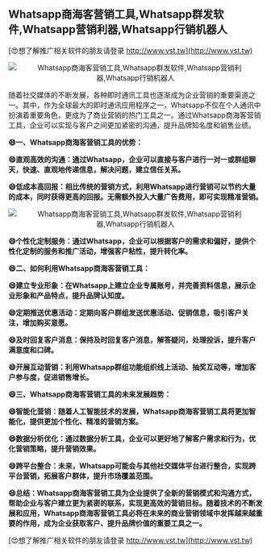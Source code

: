 ## **Whatsapp商海客营销工具,Whatsapp群发软件,Whatsapp营销利器,Whatsapp行销机器人**

[😍想了解推广相关软件的朋友请登录 http://www.vst.tw](http://www.vst.tw)

 <center><img src="https://vst.tw/MP4/tuiguang/png/2.png" alt="Whatsapp商海客营销工具,Whatsapp群发软件,Whatsapp营销利器,Whatsapp行销机器人"></center>

随着社交媒体的不断发展，各种即时通讯工具也逐渐成为企业营销的重要渠道之一。其中，作为全球最大的即时通讯应用程序之一，Whatsapp不仅在个人通讯中扮演着重要角色，更成为了商业营销的热门工具之一。通过Whatsapp商海客营销工具，企业可以实现与客户之间更加紧密的沟通，提升品牌知名度和销售业绩。

**😄一、Whatsapp商海客营销工具的优势：**

**😄直观高效的沟通：通过Whatsapp，企业可以直接与客户进行一对一或群组聊天，快速、直观地传递信息，解决问题，建立信任关系。**

**😄低成本高回报：相比传统的营销方式，利用Whatsapp进行营销可以节约大量的成本，同时获得更高的回报。无需额外投入大量广告费用，即可实现精准营销。**

 <center><img src="https://vst.tw/MP4/tuiguang/png/7.png" alt="Whatsapp商海客营销工具,Whatsapp群发软件,Whatsapp营销利器,Whatsapp行销机器人"></center>

**😄个性化定制服务：通过Whatsapp，企业可以根据客户的需求和偏好，提供个性化定制的服务和推广活动，增强客户粘性，提升转化率。**

**😄二、如何利用Whatsapp商海客营销工具：**

**😄建立专业形象：在Whatsapp上建立企业专属账号，并完善资料信息，展示企业形象和产品特点，提升品牌认知度。**

**😄定期推送优惠活动：定期向客户群组发送优惠活动、促销信息，吸引客户关注，增加购买意愿。**

**😄及时回复客户消息：保持及时回复客户消息，解答疑问，处理投诉，提升客户满意度和口碑。**

**😄开展互动营销：利用Whatsapp群组功能组织线上活动、抽奖互动等，增加客户参与度，促进销售增长。**

**😄三、Whatsapp商海客营销工具的未来发展趋势：**

**😄智能化营销：随着人工智能技术的发展，Whatsapp商海客营销工具将更加智能化，提供更加个性化、精准的营销方案。**

**😄数据分析优化：通过数据分析工具，企业可以更好地了解客户需求和行为，优化营销策略，提升营销效果。**

**😄跨平台整合：未来，Whatsapp可能会与其他社交媒体平台进行整合，实现跨平台营销，拓展客户群体，提升市场覆盖范围。**

**😄总结：Whatsapp商海客营销工具为企业提供了全新的营销模式和沟通方式，帮助企业与客户建立更为紧密的联系，实现更高效的营销目标。随着技术的不断发展和应用，Whatsapp商海客营销工具必将在未来的商业营销领域中发挥越来越重要的作用，成为企业获取客户、提升品牌价值的重要工具之一。**

[😍想了解推广相关软件的朋友请登录 http://www.vst.tw](http://www.vst.tw)



